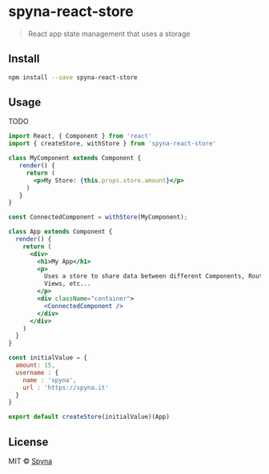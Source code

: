 # spyna-react-store

> React app state management that uses a storage

## Install

```bash
npm install --save spyna-react-store
```

## Usage

TODO 

```jsx
import React, { Component } from 'react'
import { createStore, withStore } from 'spyna-react-store'

class MyComponent extends Component {
   render() {
     return (
       <p>My Store: {this.props.store.amount}</p>
     )
   }
}

const ConnectedComponent = withStore(MyComponent);

class App extends Component {
  render() {
    return (
      <div>
        <h1>My App</h1>
        <p>
          Uses a store to share data between different Components, Routes,
          Views, etc...
        </p>
        <div className="container">
          <ConnectedComponent />
        </div>
      </div>
    )
  }
}

const initialValue = {
  amount: 15,
  username : {
    name : 'spyna',
    url : 'https://spyna.it'
  }
}

export default createStore(initialValue)(App)

```

## License

MIT © [Spyna](https://github.com/Spyna)
